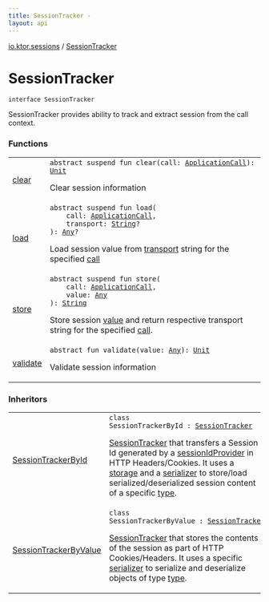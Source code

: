 ```yaml
---
title: SessionTracker - 
layout: api
---
```


<div class='api-docs-breadcrumbs'><a href="../index.html">io.ktor.sessions</a> / <a href="./index.html">SessionTracker</a></div>

# SessionTracker

<div class="signature"><code><span class="keyword">interface </span><span class="identifier">SessionTracker</span></code></div>

SessionTracker provides ability to track and extract session from the call context.

### Functions

<table class="api-docs-table">
<tbody>
<tr>
<td markdown="1">

<a href="clear.html">clear</a>


</td>
<td markdown="1">
<div class="signature"><code><span class="keyword">abstract</span> <span class="keyword">suspend</span> <span class="keyword">fun </span><span class="identifier">clear</span><span class="symbol">(</span><span class="parameterName" id="io.ktor.sessions.SessionTracker$clear(io.ktor.application.ApplicationCall)/call">call</span><span class="symbol">:</span>&nbsp;<a href="../../io.ktor.application/-application-call/index.html"><span class="identifier">ApplicationCall</span></a><span class="symbol">)</span><span class="symbol">: </span><a href="https://kotlinlang.org/api/latest/jvm/stdlib/kotlin/-unit/index.html"><span class="identifier">Unit</span></a></code></div>

Clear session information


</td>
</tr>
<tr>
<td markdown="1">

<a href="load.html">load</a>


</td>
<td markdown="1">
<div class="signature"><code><span class="keyword">abstract</span> <span class="keyword">suspend</span> <span class="keyword">fun </span><span class="identifier">load</span><span class="symbol">(</span><br/>&nbsp;&nbsp;&nbsp;&nbsp;<span class="parameterName" id="io.ktor.sessions.SessionTracker$load(io.ktor.application.ApplicationCall, kotlin.String)/call">call</span><span class="symbol">:</span>&nbsp;<a href="../../io.ktor.application/-application-call/index.html"><span class="identifier">ApplicationCall</span></a><span class="symbol">, </span><br/>&nbsp;&nbsp;&nbsp;&nbsp;<span class="parameterName" id="io.ktor.sessions.SessionTracker$load(io.ktor.application.ApplicationCall, kotlin.String)/transport">transport</span><span class="symbol">:</span>&nbsp;<a href="https://kotlinlang.org/api/latest/jvm/stdlib/kotlin/-string/index.html"><span class="identifier">String</span></a><span class="symbol">?</span><br/><span class="symbol">)</span><span class="symbol">: </span><a href="https://kotlinlang.org/api/latest/jvm/stdlib/kotlin/-any/index.html"><span class="identifier">Any</span></a><span class="symbol">?</span></code></div>

Load session value from <a href="load.html#io.ktor.sessions.SessionTracker$load(io.ktor.application.ApplicationCall, kotlin.String)/transport">transport</a> string for the specified <a href="load.html#io.ktor.sessions.SessionTracker$load(io.ktor.application.ApplicationCall, kotlin.String)/call">call</a>


</td>
</tr>
<tr>
<td markdown="1">

<a href="store.html">store</a>


</td>
<td markdown="1">
<div class="signature"><code><span class="keyword">abstract</span> <span class="keyword">suspend</span> <span class="keyword">fun </span><span class="identifier">store</span><span class="symbol">(</span><br/>&nbsp;&nbsp;&nbsp;&nbsp;<span class="parameterName" id="io.ktor.sessions.SessionTracker$store(io.ktor.application.ApplicationCall, kotlin.Any)/call">call</span><span class="symbol">:</span>&nbsp;<a href="../../io.ktor.application/-application-call/index.html"><span class="identifier">ApplicationCall</span></a><span class="symbol">, </span><br/>&nbsp;&nbsp;&nbsp;&nbsp;<span class="parameterName" id="io.ktor.sessions.SessionTracker$store(io.ktor.application.ApplicationCall, kotlin.Any)/value">value</span><span class="symbol">:</span>&nbsp;<a href="https://kotlinlang.org/api/latest/jvm/stdlib/kotlin/-any/index.html"><span class="identifier">Any</span></a><br/><span class="symbol">)</span><span class="symbol">: </span><a href="https://kotlinlang.org/api/latest/jvm/stdlib/kotlin/-string/index.html"><span class="identifier">String</span></a></code></div>

Store session <a href="store.html#io.ktor.sessions.SessionTracker$store(io.ktor.application.ApplicationCall, kotlin.Any)/value">value</a> and return respective transport string for the specified <a href="store.html#io.ktor.sessions.SessionTracker$store(io.ktor.application.ApplicationCall, kotlin.Any)/call">call</a>.


</td>
</tr>
<tr>
<td markdown="1">

<a href="validate.html">validate</a>


</td>
<td markdown="1">
<div class="signature"><code><span class="keyword">abstract</span> <span class="keyword">fun </span><span class="identifier">validate</span><span class="symbol">(</span><span class="parameterName" id="io.ktor.sessions.SessionTracker$validate(kotlin.Any)/value">value</span><span class="symbol">:</span>&nbsp;<a href="https://kotlinlang.org/api/latest/jvm/stdlib/kotlin/-any/index.html"><span class="identifier">Any</span></a><span class="symbol">)</span><span class="symbol">: </span><a href="https://kotlinlang.org/api/latest/jvm/stdlib/kotlin/-unit/index.html"><span class="identifier">Unit</span></a></code></div>

Validate session information


</td>
</tr>
</tbody>
</table>

### Inheritors

<table class="api-docs-table">
<tbody>
<tr>
<td markdown="1">

<a href="../-session-tracker-by-id/index.html">SessionTrackerById</a>


</td>
<td markdown="1">
<div class="signature"><code><span class="keyword">class </span><span class="identifier">SessionTrackerById</span>&nbsp;<span class="symbol">:</span>&nbsp;<a href="./index.md"><span class="identifier">SessionTracker</span></a></code></div>

<a href="./index.md">SessionTracker</a> that transfers a Session Id generated by a <a href="../-session-tracker-by-id/session-id-provider.html">sessionIdProvider</a> in HTTP Headers/Cookies.
It uses a <a href="../-session-tracker-by-id/storage.html">storage</a> and a <a href="../-session-tracker-by-id/serializer.html">serializer</a> to store/load serialized/deserialized session content of a specific <a href="../-session-tracker-by-id/type.html">type</a>.


</td>
</tr>
<tr>
<td markdown="1">

<a href="../-session-tracker-by-value/index.html">SessionTrackerByValue</a>


</td>
<td markdown="1">
<div class="signature"><code><span class="keyword">class </span><span class="identifier">SessionTrackerByValue</span>&nbsp;<span class="symbol">:</span>&nbsp;<a href="./index.md"><span class="identifier">SessionTracker</span></a></code></div>

<a href="./index.md">SessionTracker</a> that stores the contents of the session as part of HTTP Cookies/Headers.
It uses a specific <a href="../-session-tracker-by-value/serializer.html">serializer</a> to serialize and deserialize objects of type <a href="../-session-tracker-by-value/type.html">type</a>.


</td>
</tr>
</tbody>
</table>
